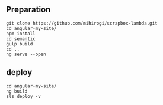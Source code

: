 ## Preparation

```
git clone https://github.com/mihirogi/scrapbox-lambda.git
cd angular-my-site/
npm install
cd semantic
gulp build
cd ..
ng serve --open
```

## deploy

```
cd angular-my-site/
ng build
sls deploy -v
```
